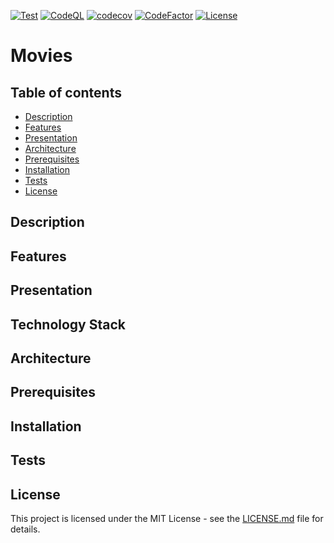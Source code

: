 [![Test](https://github.com/Nalhin/Movies/workflows/Test/badge.svg?branch=main)](https://github.com/Nalhin/Movies/actions?query=workflow%3ATest)
[![CodeQL](https://github.com/Nalhin/Movies/workflows/CodeQL/badge.svg?branch=main)](https://github.com/Nalhin/Movies/actions?query=workflow%3ACodeQL)
[![codecov](https://codecov.io/gh/Nalhin/Movies/branch/main/graph/badge.svg?token=PJW2cYyuwC)](https://codecov.io/gh/Nalhin/Movies)
[![CodeFactor](https://www.codefactor.io/repository/github/nalhin/movies/badge)](https://www.codefactor.io/repository/github/nalhin/movies)
[![License](https://img.shields.io/github/license/nalhin/Chess)](LICENSE.md)

# Movies

## Table of contents

* [Description](#description)
* [Features](#features)
* [Presentation](#presentation)
* [Architecture](#architecture)
* [Prerequisites](#prerequisites)
* [Installation](#installation)
* [Tests](#tests)
* [License](#license)

## Description

## Features

## Presentation

## Technology Stack

## Architecture

## Prerequisites

## Installation

## Tests

## License

This project is licensed under the MIT License - see the [LICENSE.md](LICENSE.md) file for details.
